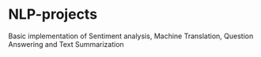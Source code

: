 # NLP-projects
Basic implementation of Sentiment analysis, Machine Translation, Question Answering and Text Summarization
